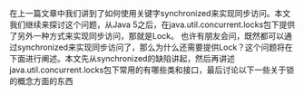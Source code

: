 在上一篇文章中我们讲到了如何使用关键字synchronized来实现同步访问。本文我们继续来探讨这个问题，从Java 5之后，在java.util.concurrent.locks包下提供了另外一种方式来实现同步访问，那就是Lock。 也许有朋友会问，既然都可以通过synchronized来实现同步访问了，那么为什么还需要提供Lock？这个问题将在下面进行阐述。本文先从synchronized的缺陷讲起，然后再讲述java.util.concurrent.locks包下常用的有哪些类和接口，最后讨论以下一些关于锁的概念方面的东西



